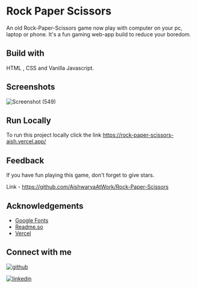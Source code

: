 
# Rock Paper Scissors
An old Rock-Paper-Scissors game now play with computer on your pc, laptop or phone.
It's a fun gaming web-app build to reduce your boredom. 
 


## Build with
HTML , CSS and Vanilla Javascript.

## Screenshots

![Screenshot (549)](https://user-images.githubusercontent.com/109826222/213202835-6a36e7a0-926a-4cc2-a9b3-7034996bc563.png)



## Run Locally

To run this project locally click the link
https://rock-paper-scissors-aish.vercel.app/



## Feedback

If you have fun playing this game, don't forget to give stars.

Link - https://github.com/AishwaryaAtWork/Rock-Paper-Scissors
## Acknowledgements

 - [Google Fonts](https://fonts.google.com/)
 - [Readme.so](https://readme.so/)
 - [Vercel](https://vercel.com/)


## Connect with me

[![github](https://img.shields.io/badge/github-000?style=for-the-badge&logo=ko-fi&logoColor=white)](https://github.com/AishwaryaAtWork)

[![linkedin](https://img.shields.io/badge/linkedin-0A66C2?style=for-the-badge&logo=linkedin&logoColor=white)](https://www.linkedin.com/in/aishwarya-pathak-573993233/)



